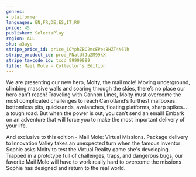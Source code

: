 ```yaml
---
genres:
- platformer
languages: EN,FR,DE,ES,IT,RU
price: 45
publisher: SelectaPlay
region: ALL
sku: a3aye
stripe_price_id: price_1OYphZBC2mcEPes8HZT4N6lh
stripe_product_id: prod_PNatUfJu2M99kX
stripe_taxcode_id: txcd_99999999
title: Mail Mole - Collector's Edition
---
```


We are presenting our new hero, Molty, the mail mole! Moving underground, climbing massive walls and soaring through the skies, there’s no place our hero can’t reach! Traveling with Cannon Lines, Molty must overcome the most complicated challenges to reach Carrotland‘s furthest mailboxes: bottomless pits, quicksands, avalanches, floating platforms, sharp spikes... a tough road. But when the power is out, you can’t send an email! Embark on an adventure that will force you to make the most important delivery of your life.

And exclusive to this edition - Mail Mole: Virtual Missions. Package delivery to Innovation Valley takes an unexpected turn when the famous inventor Sophie asks Molty to test the Virtual Reality game she's developing. Trapped in a prototype full of challenges, traps, and dangerous bugs, our favorite Mail Mole will have to work really hard to overcome the missions Sophie has designed and return to the real world.